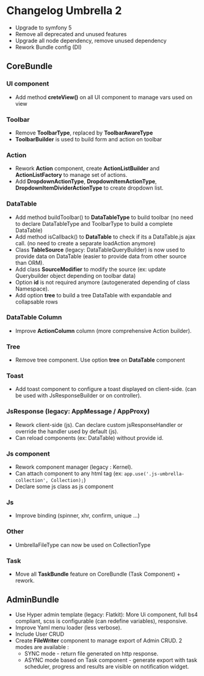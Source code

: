 # Changelog Umbrella 2

- Upgrade to symfony 5
- Remove all deprecated and unused features
- Upgrade all node dependency, remove unused dependency
- Rework Bundle config (DI)

## CoreBundle

### UI component

- Add method **creteView()** on all UI component to manage vars used on view

### Toolbar

- Remove **ToolbarType**, replaced by **ToolbarAwareType**
- **ToolbarBuilder** is used to build form and action on toolbar

### Action

- Rework **Action** component, create **ActionListBuilder** and **ActionListFactory** to manage set of actions.
- Add **DropdownActionType**, **DropdownItemActionType**, **DropdownItemDividerActionType** to create dropdown list.

### DataTable

- Add method buildToolbar() to **DataTableType** to build toolbar (no need to declare DataTableType and ToolbarType to build a complete DataTable)
- Add method isCallback() to **DataTable** to check if its a DataTable.js ajax call. (no need to create a separate loadAction anymore)
- Class **TableSource** (legacy: DataTableQueryBuilder) is now used to provide data on DataTable (easier to provide data from other source than ORM).
- Add class **SourceModifier** to modify the source (ex: update Querybuilder object depending on toolbar data)
- Option **id** is not required anymore (autogenerated depending of class Namespace). 
- Add option **tree** to build a tree DataTable with expandable and collapsable rows

### DataTable Column

- Improve **ActionColumn** column (more comprehensive Action builder).  

### Tree

- Remove tree component. Use option **tree** on **DataTable** component

### Toast

- Add toast component to configure a toast displayed on client-side. (can be used with JsResponseBuilder or on controller).

### JsResponse (legacy: AppMessage / AppProxy)

- Rework client-side (js). Can declare custom jsResponseHandler or override the handler used by default (js). 
- Can reload components (ex: DataTable) without provide id.

### Js component

- Rework component manager (legacy : Kernel).
- Can attach component to any html tag (ex: ``app.use('.js-umbrella-collection', Collection);``)
- Declare some js class as js component

### Js

- Improve binding (spinner, xhr, confirm, unique ...)

### Other

- UmbrellaFileType can now be used on CollectionType

### Task

- Move all **TaskBundle** feature on CoreBundle (Task Component) + rework.

## AdminBundle

- Use Hyper admin template (legacy: Flatkit): More Ui component, full bs4 compliant, scss is configurable (can redefine variables), responsive.
- Improve Yaml menu loader (less verbose).
- Include User CRUD 
- Create **FileWriter** component to manage export of Admin CRUD. 2 modes are available :
    * SYNC mode - return file generated on http response.
    * ASYNC mode based on Task component - generate export with task scheduler, progress and results are visible on notification widget.